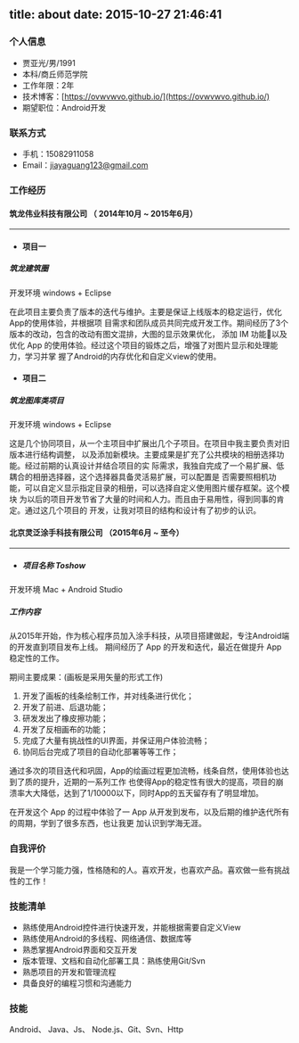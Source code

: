 title: about
date: 2015-10-27 21:46:41
---

### 个人信息

 - 贾亚光/男/1991
 - 本科/商丘师范学院
 - 工作年限：2年
 - 技术博客：[https://ovwvwvo.github.io/](https://ovwvwvo.github.io/)
 - 期望职位：Android开发

### 联系方式
- 手机：15082911058
- Email：jiayaguang123@gmail.com 

### 工作经历

#### 筑龙伟业科技有限公司 （ 2014年10月 ~ 2015年6月）

---
- #### 项目一

 ##### 筑龙建筑圈

 开发环境 windows + Eclipse 

   在此项目主要负责了版本的迭代与维护。主要是保证上线版本的稳定运行，优化App的使用体验，并根据项
目需求和团队成员共同完成开发工作。期间经历了3个版本的改动，包含的改动有图文混排，大图的显示效果优化，
添加 IM 功能以及优化 App 的使用体验。经过这个项目的锻炼之后，增强了对图片显示和处理能力，学习并掌
握了Android的内存优化和自定义view的使用。
 

- #### 项目二

 ##### 筑龙图库类项目

 开发环境 windows + Eclipse

这是几个协同项目，从一个主项目中扩展出几个子项目。在项目中我主要负责对旧版本进行结构调整，
以及添加新模块。主要成果是扩充了公共模块的相册选择功能。经过前期的认真设计并结合项目的实
际需求，我独自完成了一个易扩展、低耦合的相册选择器，这个选择器具备灵活易扩展，可以配置是
否需要照相机功能，可以自定义显示指定目录的相册，可以选择自定义使用图片缓存框架。这个模块
为以后的项目开发节省了大量的时间和人力。而且由于易用性，得到同事的肯定。通过这几个项目的
开发，让我对项目的结构和设计有了初步的认识。

 
#### 北京灵泛涂手科技有限公司 （2015年6月 ~ 至今）

---

- ##### 项目名称 Toshow

 开发环境 Mac + Android  Studio

##### 工作内容

从2015年开始，作为核心程序员加入涂手科技，从项目搭建做起，专注Android端的开发直到项目发布上线。
期间经历了 App 的开发和迭代，最近在做提升 App 稳定性的工作。

期间主要成果：(画板是采用矢量的形式工作)

1. 开发了画板的线条绘制工作，并对线条进行优化；
2. 开发了前进、后退功能；
3. 研发发出了橡皮擦功能；
4. 开发了反相画布的功能；
5. 完成了大量有挑战性的UI界面，并保证用户体验流畅；
6. 协同后台完成了项目的自动化部署等等工作；

通过多次的项目迭代和巩固，App的绘画过程更加流畅，线条自然，使用体验也达到了质的提升，近期的一系列工作
也使得App的稳定性有很大的提高，项目的崩溃率大大降低，达到了1/10000以下，同时App的五天留存有了明显增加。
 
在开发这个 App 的过程中体验了一 App 从开发到发布，以及后期的维护迭代所有的周期，学到了很多东西，也让我更
加认识到学海无涯。


### 自我评价
 我是一个学习能力强，性格随和的人。喜欢开发，也喜欢产品。喜欢做一些有挑战性的工作！

### 技能清单

- 熟练使用Android控件进行快速开发，并能根据需要自定义View
- 熟练使用Android的多线程、网络通信、数据库等
- 熟悉掌握Android界面和交互开发
- 版本管理、文档和自动化部署工具：熟练使用Git/Svn
- 熟悉项目的开发和管理流程
- 具备良好的编程习惯和沟通能力

### 技能
Android、 Java、Js、 Node.js、Git、Svn、Http